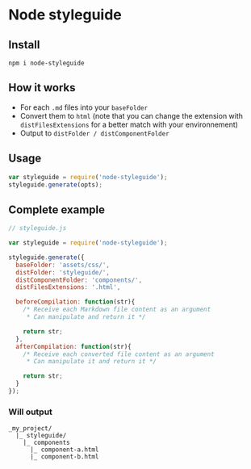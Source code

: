 # Node styleguide

## Install
```
npm i node-styleguide
```

## How it works
- For each `.md` files into your `baseFolder`
- Convert them to `html` (note that you can change the extension with `distFilesExtensions` for a better match with your environnement)
- Output to `distFolder / distComponentFolder`

## Usage
```js
var styleguide = require('node-styleguide');
styleguide.generate(opts);
```

## Complete example
```js
// styleguide.js

var styleguide = require('node-styleguide');

styleguide.generate({
  baseFolder: 'assets/css/',
  distFolder: 'styleguide/',
  distComponentFolder: 'components/',
  distFilesExtensions: '.html',

  beforeCompilation: function(str){
    /* Receive each Markdown file content as an argument
     * Can manipulate and return it */

    return str;
  },
  afterCompilation: function(str){
    /* Receive each converted file content as an argument
     * Can manipulate it and return it */

    return str;
  }
});
```

### Will output
```
_my_project/
  |_ styleguide/
    |_ components
      |_ component-a.html
      |_ component-b.html
```
